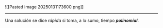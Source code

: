 ![[Pasted image 20250131173600.png]]
***
Una solución se dice *rápida* si toma, a lo sumo, tiempo ***polinomial***.
